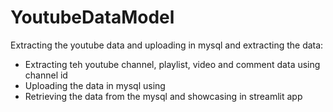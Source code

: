 # YoutubeDataModel
Extracting the youtube data and uploading in mysql and extracting the data:

* Extracting teh youtube channel, playlist, video and comment data using channel id
* Uploading the data in mysql using
* Retrieving the data from the mysql and showcasing in streamlit app

